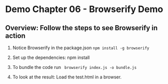 # Demo Chapter 06 - Browserify Demo
## Overview: Follow the steps to see Browserify in action

1. Notice Browserify in the package.json
   ` npm install -g browserify `

1. Set up the dependencies:
    npm install

1. To bundle the code run
  `  browserify index.js -o bundle.js `

1. To look at the result:
    Load the test.html in a browser.
